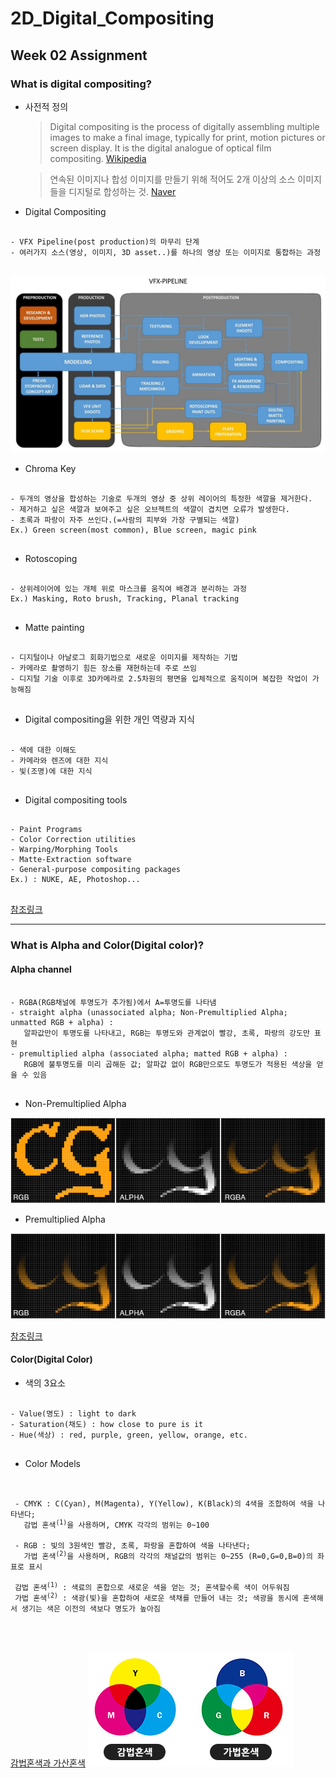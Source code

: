 # 2D_Digital_Compositing
## Week 02 Assignment
### What is digital compositing?
+ 사전적 정의

    > Digital compositing is the process of digitally assembling multiple images to make a final image,
  typically for print, motion pictures or screen display. It is the digital analogue of optical film compositing. [Wikipedia](https://en.wikipedia.org/wiki/Digital_compositing)

    > 연속된 이미지나 합성 이미지를 만들기 위해 적어도 2개 이상의 소스 이미지들을 디지털로 합성하는 것. [Naver](https://terms.naver.com/entry.nhn?docId=1649302&cid=50372&categoryId=50372)

+ Digital Compositing
<pre>
<code>
- VFX Pipeline(post production)의 마무리 단계
- 여러가지 소스(영상, 이미지, 3D asset..)를 하나의 영상 또는 이미지로 통합하는 과정
</code>
</pre>

![alt](https://github.com/JuSeongYong/2D_Digital_Compositing/blob/master/Week03/the-vfx-pipeline.jpg)
+ Chroma Key
<pre>
<code>
- 두개의 영상을 합성하는 기술로 두개의 영상 중 상위 레이어의 특정한 색깔을 제거한다.
- 제거하고 싶은 색깔과 보여주고 싶은 오브젝트의 색깔이 겹치면 오류가 발생한다.
- 초록과 파랑이 자주 쓰인다.(=사람의 피부와 가장 구별되는 색깔)
Ex.) Green screen(most common), Blue screen, magic pink
</code>
</pre>

+ Rotoscoping
<pre>
<code>
- 상위레이어에 있는 개체 위로 마스크를 움직여 배경과 분리하는 과정
Ex.) Masking, Roto brush, Tracking, Planal tracking
</code>
</pre>

+ Matte painting
<pre>
<code>
- 디지털이나 아날로그 회화기법으로 새로운 이미지를 제작하는 기법
- 카메라로 촬영하기 힘든 장소를 재현하는데 주로 쓰임
- 디지털 기술 이후로 3D카메라로 2.5차원의 평면을 입체적으로 움직이며 복잡한 작업이 가능해짐
</code>
</pre>

+ Digital compositing을 위한 개인 역량과 지식
<pre>
<code>
- 색에 대한 이해도
- 카메라와 렌즈에 대한 지식
- 빛(조명)에 대한 지식
</code>
</pre>

+ Digital compositing tools
<pre>
<code>
- Paint Programs
- Color Correction utilities
- Warping/Morphing Tools
- Matte-Extraction software
- General-purpose compositing packages
Ex.) : NUKE, AE, Photoshop...
</code>
</pre>
[참조링크](http://mlab.taik.fi/touch/DCN/DGbackup.html)

---------------------
### What is Alpha and Color(Digital color)?

#### Alpha channel
<pre>
<code>
- RGBA(RGB채널에 투명도가 추가됨)에서 A=투명도를 나타냄
- straight alpha (unassociated alpha; Non-Premultiplied Alpha; unmatted RGB + alpha) : 
   알파값만이 투명도를 나타내고, RGB는 투명도와 관계없이 빨강, 초록, 파랑의 강도만 표현
- premultiplied alpha (associated alpha; matted RGB + alpha) : 
   RGB에 불투명도를 미리 곱해둔 값; 알파값 없이 RGB만으로도 투명도가 적용된 색상을 얻을 수 있음
</code>
</pre>

 - Non-Premultiplied Alpha
 
![Alt](https://github.com/JuSeongYong/2D_Digital_Compositing/blob/master/Week03/Non-Premultiplied%20alpha.png)

 - Premultiplied Alpha
 
![Alt](https://github.com/JuSeongYong/2D_Digital_Compositing/blob/master/Week03/Premultiplied%20alpha.png)

[참조링크](https://www.cgdirector.com/premultiplied-alpha-vs-straight-alpha/)

#### Color(Digital Color)
- 색의 3요소
<pre>
<code>
- Value(명도) : light to dark
- Saturation(채도) : how close to pure is it
- Hue(색상) : red, purple, green, yellow, orange, etc.
</code>
</pre>

 - Color Models
 <pre>
 <code>
 
 - CMYK : C(Cyan), M(Magenta), Y(Yellow), K(Black)의 4색을 조합하여 색을 나타낸다;
   감법 혼색<sup>(1)</sup>을 사용하며, CMYK 각각의 범위는 0~100
 
 - RGB : 빛의 3원색인 빨강, 초록, 파랑을 혼합하여 색을 나타낸다; 
   가법 혼색<sup>(2)</sup>을 사용하며, RGB의 각각의 채널값의 범위는 0~255 (R=0,G=0,B=0)의 좌표로 표시
   
 감법 혼색<sup>(1)</sup> : 색료의 혼합으로 새로운 색을 얻는 것; 혼색할수록 색이 어두워짐
 가법 혼색<sup>(2)</sup> : 색광(빛)을 혼합하여 새로운 색채를 만들어 내는 것; 색광을 동시에 혼색해서 생기는 색은 이전의 색보다 명도가 높아짐

 </code>
 </pre>
 [감법혼색과 가산혼색](https://blog.naver.com/01194508303/70072410087)
 ![Alt](https://github.com/JuSeongYong/2D_Digital_Compositing/blob/master/Week03/%EA%B0%90%EB%B2%95%ED%98%BC%EC%83%89%EA%B3%BC%20%EA%B0%80%EB%B2%95%ED%98%BC%EC%83%89.jpg)
